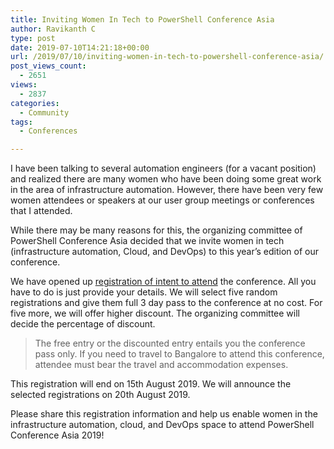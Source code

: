 ```yaml
---
title: Inviting Women In Tech to PowerShell Conference Asia
author: Ravikanth C
type: post
date: 2019-07-10T14:21:18+00:00
url: /2019/07/10/inviting-women-in-tech-to-powershell-conference-asia/
post_views_count:
  - 2651
views:
  - 2837
categories:
  - Community
tags:
  - Conferences

---
```

I have been talking to several automation engineers (for a vacant position) and realized there are many women who have been doing some great work in the area of infrastructure automation. However, there have been very few women attendees or speakers at our user group meetings or conferences that I attended. 

While there may be many reasons for this, the organizing committee of PowerShell Conference Asia decided that we invite women in tech (infrastructure automation, Cloud, and DevOps) to this year&#8217;s edition of our conference. 

We have opened up [registration of intent to attend](http://bit.ly/psconfwomenintech) the conference. All you have to do is just provide your details. We will select five random registrations and give them full 3 day pass to the conference at no cost. For five more, we will offer higher discount. The organizing committee will decide the percentage of discount.

> The free entry or the discounted entry entails you the conference pass only. If you need to travel to Bangalore to attend this conference, attendee must bear the travel and accommodation expenses.


This registration will end on 15th August 2019. We will announce the selected registrations on 20th August 2019. 

Please share this registration information and help us enable women in the infrastructure automation, cloud, and DevOps space to attend PowerShell Conference Asia 2019!
